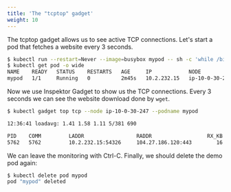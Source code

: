 ```yaml
---
title: 'The "tcptop" gadget'
weight: 10
---
```


The tcptop gadget allows us to see active TCP connections.
Let's start a pod that fetches a website every 3 seconds.

```bash
$ kubectl run --restart=Never --image=busybox mypod -- sh -c 'while /bin/true ; do wget -O - https://kinvolk.io ; sleep 3 ; done'
$ kubectl get pod -o wide
NAME    READY   STATUS    RESTARTS   AGE     IP            NODE             NOMINATED NODE   READINESS GATES
mypod   1/1     Running   0          2m45s   10.2.232.15   ip-10-0-30-247   <none>           <none>
```

Now we use Inspektor Gadget to show us the TCP connections. Every 3 seconds we
can see the website download done by `wget`.

```bash
$ kubectl gadget top tcp --node ip-10-0-30-247 --podname mypod

12:36:41 loadavg: 1.41 1.58 1.11 5/381 690

PID    COMM         LADDR                 RADDR                  RX_KB  TX_KB
5762   5762         10.2.232.15:54326     104.27.186.120:443        16      0
```

We can leave the monitoring with Ctrl-C.
Finally, we should delete the demo pod again:

```bash
$ kubectl delete pod mypod
pod "mypod" deleted
```
